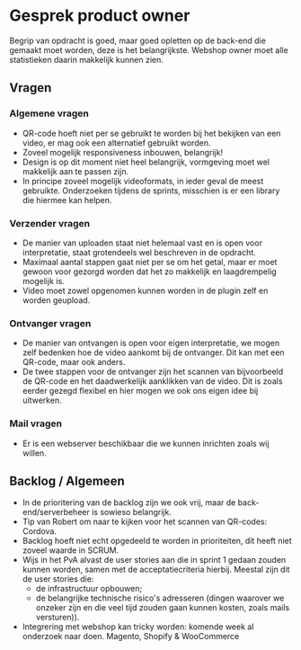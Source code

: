 # Gesprek product owner
Begrip van opdracht is goed, maar goed opletten op de back-end die gemaakt moet worden, deze is het belangrijkste. Webshop owner moet alle statistieken daarin makkelijk kunnen zien.

## Vragen
### Algemene vragen
<ul>
  <li>QR-code hoeft niet per se gebruikt te worden bij het bekijken van een video, er mag ook een alternatief gebruikt worden.</li>
  <li>Zoveel mogelijk responsiveness inbouwen, belangrijk!</li>
  <li>Design is op dit moment niet heel belangrijk, vormgeving moet wel makkelijk aan te passen zijn.</li>
  <li>In principe zoveel mogelijk videoformats, in ieder geval de meest gebruikte. Onderzoeken tijdens de sprints, misschien is er een library die hiermee kan helpen.</li>
</ul>

### Verzender vragen
<ul>
  <li>De manier van uploaden staat niet helemaal vast en is open voor interpretatie, staat grotendeels wel beschreven in de opdracht.</li>
  <li>Maximaal aantal stappen gaat niet per se om het getal, maar er moet gewoon voor gezorgd worden dat het zo makkelijk en laagdrempelig mogelijk is.</li>
  <li>Video moet zowel opgenomen kunnen worden in de plugin zelf en worden geupload.</li>
</ul>

### Ontvanger vragen
<ul>
  <li>De manier van ontvangen is open voor eigen interpretatie, we mogen zelf bedenken hoe de video aankomt bij de ontvanger. Dit kan met een QR-code, maar ook anders.</li>
  <li>De twee stappen voor de ontvanger zijn het scannen van bijvoorbeeld de QR-code en het daadwerkelijk aanklikken van de video. Dit is zoals eerder gezegd flexibel en hier mogen we ook ons eigen idee bij uitwerken.</li>
</ul>

### Mail vragen
<ul>
  <li>Er is een webserver beschikbaar die we kunnen inrichten zoals wij willen.</li>
</ul>

## Backlog / Algemeen
<ul>
  <li>In de prioritering van de backlog zijn we ook vrij, maar de back-end/serverbeheer is sowieso belangrijk.</li>
  <li>Tip van Robert om naar te kijken voor het scannen van QR-codes: Cordova.</li>
  <li>Backlog hoeft niet echt opgedeeld te worden in prioriteiten, dit heeft niet zoveel waarde in SCRUM.</li>
  <li>Wijs in het PvA alvast de user stories aan die in sprint 1 gedaan zouden kunnen worden, samen met de acceptatiecriteria hierbij. Meestal zijn dit de user stories die:
    <ul>
      <li>de infrastructuur opbouwen;</li>
      <li>de belangrijke technische risico's adresseren (dingen waarover we onzeker zijn en die veel tijd zouden gaan kunnen kosten, zoals mails versturen)).</li>
    </ul>
  </li>
  <li>Integrering met webshop kan tricky worden: komende week al onderzoek naar doen. Magento, Shopify & WooCommerce</li>
</ul>
